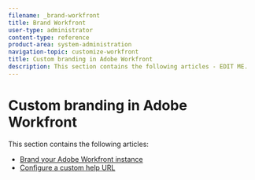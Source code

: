 ```yaml
---
filename: _brand-workfront
title: Brand Workfront
user-type: administrator
content-type: reference
product-area: system-administration
navigation-topic: customize-workfront
title: Custom branding in Adobe Workfront
description: This section contains the following articles - EDIT ME.
---
```


# Custom branding in Adobe Workfront

This section contains the following articles:

* [Brand your Adobe Workfront instance](../../../administration-and-setup/customize-workfront/brand-workfront/brand-your-workfront-instance.md) 
* [Configure a custom help URL](../../../administration-and-setup/customize-workfront/brand-workfront/configure-custom-help-url.md)

